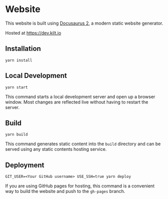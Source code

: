 # Website

This website is built using [Docusaurus 2](https://docusaurus.io/blog/2022/08/01/announcing-docusaurus-2.0), a modern static website generator.

Hosted at https://dev.kilt.io

## Installation

```console
yarn install
```

## Local Development

```console
yarn start
```

This command starts a local development server and open up a browser window.
Most changes are reflected live without having to restart the server.

## Build

```console
yarn build
```

This command generates static content into the `build` directory and can be served using any static contents hosting service.

## Deployment

```console
GIT_USER=<Your GitHub username> USE_SSH=true yarn deploy
```

If you are using GitHub pages for hosting, this command is a convenient way to build the website and push to the `gh-pages` branch.
